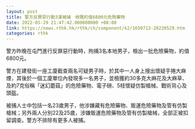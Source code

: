 ```yaml
---
layout: post
title: 警方反罪惡行動3漢被捕　檢獲約值6800元危險藥物
date: 2022-05-29 21:47:42.000000000 +08:00
link: https://news.rthk.hk/rthk/ch/component/k2/1650713-20220529.htm
categories: rthk
---
```


警方昨晚在屯門進行反罪惡行動時，拘捕3名本地男子，檢出一批危險藥物，約值6800元。

警方在建發街一座工廈截查兩名可疑男子時，於其中一人身上搜出懷疑手捲大麻煙，其後於一個工廈單位內發現多一名男子，並檢獲約30多克大麻花及大麻草、及約7克俗稱「迷幻蘑菇」的危險藥物、電子磅、5枝懷疑仿製槍械、戰術背心及頭盔。

被捕人士中包括一名23歲男子，他涉嫌藏有危險藥物、販運危險藥物及管有仿製槍械；另外兩人分別22及25歲，涉嫌販運危險藥物及管有仿製槍械，全部正被扣留調查。警方不排除有更多人被捕。
